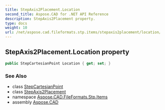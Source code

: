 ```yaml
---
title: StepAxis2Placement.Location
second_title: Aspose.CAD for .NET API Reference
description: StepAxis2Placement property. 
type: docs
weight: 10
url: /net/aspose.cad.fileformats.stp.items/stepaxis2placement/location/
---
```

## StepAxis2Placement.Location property

```csharp
public StepCartesianPoint Location { get; set; }
```

### See Also

* class [StepCartesianPoint](../../stepcartesianpoint/)
* class [StepAxis2Placement](../)
* namespace [Aspose.CAD.FileFormats.Stp.Items](../../stepaxis2placement/)
* assembly [Aspose.CAD](../../../)


